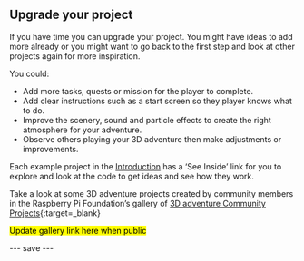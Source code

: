 ## Upgrade your project

If you have time you can upgrade your project. You might have ideas to add more already or you might want to go back to the first step and look at other projects again for more inspiration.

You could:
- Add more tasks, quests or mission for the player to complete. 
- Add clear instructions such as a start screen so they player knows what to do.
- Improve the scenery, sound and particle effects to create the right atmosphere for your adventure. 
- Observe others playing your 3D adventure then make adjustments or improvements.

Each example project in the [Introduction](.) has a ‘See Inside’ link for you to explore and look at the code to get ideas and see how they work.

Take a look at some 3D adventure projects created by community members in the Raspberry Pi Foundation’s gallery of [3D adventure Community Projects](https://wakelet.com/wake/LYLw1m_W-pGHMjCM0SGD7){:target=_blank}

<mark> Update gallery link here when public</mark>

--- save ---

